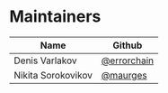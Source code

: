 # Maintainers

| Name               | Github        |
|--------------------|---------------|
| Denis Varlakov     | [@errorchain] |
| Nikita Sorokovikov | [@maurges]    |

[@errorchain]: https://github.com/errorchain
[@maurges]: https://github.com/maurges

